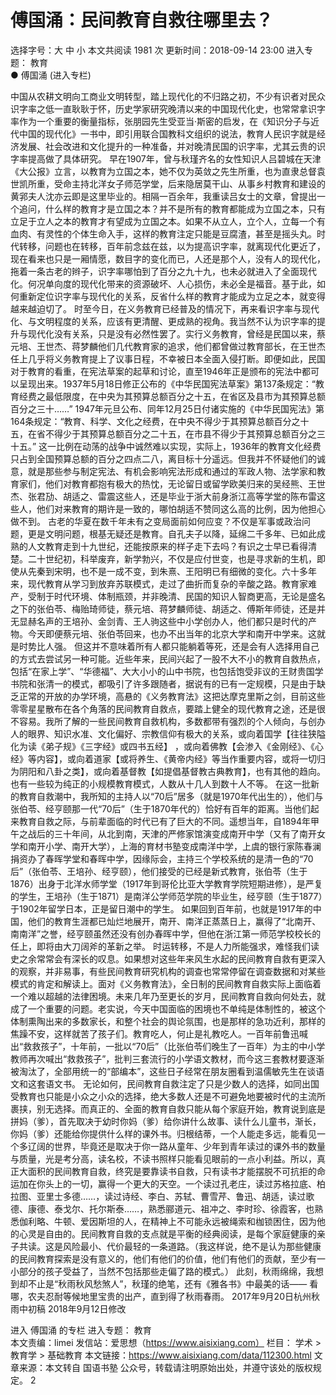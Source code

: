 # 傅国涌：民间教育自救往哪里去？

选择字号：大 中 小   本文共阅读 1981 次 更新时间：2018-09-14 23:00
进入专题： 教育  
● 傅国涌 (进入专栏)  

中国从农耕文明向工商业文明转型，踏上现代化的不归路之初，不少有识者对民众识字率之低一直耿耿于怀，历史学家研究晚清以来的中国现代化史，也常常拿识字率作为一个重要的衡量指标，张朋园先生受亚当·斯密的启发，在《知识分子与近代中国的现代化》一书中，即引用联合国教科文组织的说法，教育人民识字就是经济发展、社会改进和文化提升的一种准备，并对晚清民国的识字率，尤其云贵的识字率提高做了具体研究。
早在1907年，曾与秋瑾齐名的女性知识人吕碧城在天津《大公报》立言，以教育为立国之本，她不仅为英敛之先生所重，也为直隶总督袁世凯所重，受命主持北洋女子师范学堂，后来隐居莫干山、从事乡村教育和建设的黄郛夫人沈亦云即是这里毕业的。相隔一百余年，我重读吕女士的文章，曾提出一个追问，什么样的教育才是立国之本？并不是所有的教育都能成为立国之本，只有立足于立人之本的教育才有望成为立国之本。如果不从立人，立个人，立每一个有血肉、有灵性的个体生命入手，这样的教育注定只能是豆腐渣，甚至是摇头丸。时代转移，问题也在转移，百年前念兹在兹，以为提高识字率，就离现代化更近了，现在看来也只是一厢情愿，数目字的变化而已，人还是那个人，没有人的现代化，拖着一条古老的辫子，识字率哪怕到了百分之九十九，也未必就进入了全面现代化。何况单向度的现代化带来的资源破坏、人心损伤，未必全是福音。基于此，如何重新定位识字率与现代化的关系，反省什么样的教育才能成为立足之本，就变得越来越迫切了。
时至今日，在义务教育已经普及的情况下，再来看识字率与现代化、与文明程度的关系，应该有更清醒、更成熟的视角。我当然不认为识字率的提升与现代化没有关系，只是没有必然性罢了。实行义务教育，曾经是民国以来，蔡元培、王世杰、蒋梦麟他们几代教育家的追求，他们都曾做过教育部长，在王世杰任上几乎将义务教育提上了议事日程，不幸被日本全面入侵打断。即便如此，民国对于教育的看重，在宪法草案的起草和讨论，直至1946年正是颁布的宪法中都可以呈现出来。1937年5月18日修正公布的《中华民国宪法草案》第137条规定：“教育经费之最低限度，在中央为其预算总额百分之十五，在省区及县市为其预算总额百分之三十……” 1947年元旦公布、同年12月25日付诸实施的《中华民国宪法》第164条规定：“教育、科学、文化之经费，在中央不得少于其预算总额百分之十五，在省不得少于其预算总额百分之二十五，在市县不得少于其预算总额百分之三十五。”
这一比例在动荡的战争中诚然难以实现，实际上，1936年的教育文化经费只占到全国预算总额的百分之四点二八，离目标十分遥远。但我并不怀疑他们的诚意，就是那些参与制定宪法、有机会影响宪法形成和通过的军政人物、法学家和教育家们，他们对教育都抱有极大的热忱，无论留日或留学欧美归来的吴经熊、王世杰、张君劢、胡适之、雷震这些人，还是毕业于浙大前身浙江高等学堂的陈布雷这些人，他们对来教育的期许是一致的，哪怕胡适不赞同这么高的比例，因为他担心做不到。
古老的华夏在数千年未有之变局面前如何应变？不仅是军事或政治问题，更是文明问题，根基无疑还是教育。自孔夫子以降，延绵二千多年、已如此成熟的人文教育走到十九世纪，还能按原来的样子走下去吗？有识之士早已看得清楚。二十世纪初，科举废弃，新学勃兴，不仅是应付世变，也是寻求新的生机，即使从先秦到宋明，也不是一成不变，到朱熹、王阳明已有细微的变化。六十多年来，现代教育从学习到放弃苏联模式，走过了曲折而复杂的辛酸之路。教育家难产，受制于时代环境、体制瓶颈，并非晚清、民国的知识人智商更高，无论是盛名之下的张伯苓、梅贻琦师徒，蔡元培、蒋梦麟师徒、胡适之、傅斯年师徒，还是并无显赫名声的王培孙、金剑青、王人驹这些中小学创办人，他们都只是时代的产物。今天即便蔡元培、张伯苓回来，也办不出当年的北京大学和南开中学来。这就是时势比人强。
但这并不意味着所有人都只能躺着等死，还是会有人选择用自己的方式去尝试另一种可能。近些年来，民间兴起了一股不大不小的教育自救热点，包括“在家上学”、“华德福”、大大小小的山中书院，也包括饱受非议的王财贵国学书院和张清一的模式，都吸引了许多跟随者，据说有的已有一定规模，只是由于缺乏正常的开放的办学环境，高悬的《义务教育法》这把达摩克里斯之剑，目前这些零零星星散布在各个角落的民间教育自救点，要踏上健全的现代教育之途，还是很不容易。我所了解的一些民间教育自救机构，多数都带有强烈的个人倾向，与创办人的眼界、知识水准、文化偏好、宗教信仰有极大的关系，或向着国学【往往狭隘化为读《弟子规》《三字经》或四书五经】 ，或向着佛教【会渗入《金刚经》、《心经》等内容】，或向着道家【或将养生、《黄帝内经》等当作重要内容，或将一切归为阴阳和八卦之类】，或向着基督教【如提倡基督教古典教育】，也有其他的趋向。也有一些较为纯正的小规模教育模式，人数从十几人到数十人不等。
在这一批新的教育自救潮中，我所知的主持人以“70后”居多（就是1970年代出生的），他们与张伯苓、经亨颐那一代“70后”（生于1870年代的）恰好有百年的距离。当他们起来教育自救之际，与前辈面临的时代已有了巨大的不同。遥想当年，自1894年甲午之战后的三十年间，从北到南，天津的严修家馆演变成南开中学（又有了南开女学和南开小学、南开大学），上海的育材书塾变成南洋中学，上虞的银行家陈春澜捐资办了春晖学堂和春晖中学，因缘际会，主持三个学校系统的是清一色的“70后”（张伯苓、王培孙、经亨颐），他们接受的已经是新式教育，张伯苓（生于1876）出身于北洋水师学堂（1917年到哥伦比亚大学教育学院短期进修），是严复的学生，王培孙（生于1871）是南洋公学师范学院的毕业生，经亨颐（生于1877）于1902年留学日本，正是留日潮中的学生。
如果回到百年前，也就是1917年的中国，他们的教育生涯都已灿烂地展开，南开、南洋正蒸蒸日上，赢得了“北南开、南南洋”之誉，经亨颐虽然还没有创办春晖中学，但他在浙江第一师范学校校长的任上，即将由大刀阔斧的革新之举。
时运转移，不是人力所能强求，难怪我们读史之余常常会有深长的叹息。如果想对这些年来风生水起的民间教育自救有更深入的观察，并非易事，有些民间教育研究机构的调查也常常停留在调查数据和对某些模式的肯定和解读上。面对《义务教育法》，全日制的民间教育自救实际上面临着一个难以超越的法律困境。未来几年乃至更长的岁月，民间教育自救向何处去，就成了一个重要的问题。老实说，今天中国面临的困境也不单纯是体制性的，被这个体制熏陶出来的多数家长，和整个社会的舆论氛围，也是那样的急功近利，那样的焦躁不安，这样就苦了孩子们。教育吃人，何止是礼教吃人。一百年前鲁迅喊出“救救孩子”，十年前，一批以“70后”（比张伯苓们晚生了一百年）为主的中小学教师再次喊出“救救孩子”，批判三套流行的小学语文教材，而今这三套教材要逐渐被淘汰了，全部用统一的“部编本”，这些日子经常在朋友圈看到温儒敏先生在谈语文和这套语文书。
无论如何，民间教育自救注定了只是少数人的选择，如同出国受教育也只能是小众之小众的选择，绝大多数人还是不可避免地要被时代的主流所裹挟，别无选择。而真正的、全面的教育自救只能从每个家庭开始，教育说到底是拼妈（爹），首先取决于幼时你妈（爹）给你讲什么故事、读什么儿童书，渐长，你妈（爹）还能给你提供什么样的课外书。归根结蒂，一个人能走多远，能看见一个多辽阔的世界，毕竟还是取决于你一路从童年、少年到青年读过的课外书的数量与质量，光是考分高，读名校，不读书照样只能看见眼前的一点小利益。所以，真正大面积的民间教育自救，终究是要靠读书自救，只有读书才能摆脱不可抗拒的命运加在你头上的一切，赢得一个更大的天空。一个读过孔老庄，读过苏格拉底、柏拉图、亚里士多德……，读过诗经、李白、苏轼、曹雪芹、鲁迅、胡适，读过歌德、康德、泰戈尔、托尔斯泰……，熟悉郦道元、祖冲之、李时珍、徐霞客，也熟悉伽利略、牛顿、爱因斯坦的人，在精神上不可能永远被绳索和枷锁困住，因为他的心灵是自由的。民间教育自救的支点就是平衡的经典阅读，是每个家庭健康的亲子共读。这是风险最小、代价最轻的一条道路。（我这样说，绝不是认为那些健康的民间教育探索是没有意义的，他们有他们的价值，他们有他们的贡献，至少有一小部分的孩子受益了，当然不包括那些走偏了路的模式。）
此刻，秋雨绵绵，我想到却不止是“秋雨秋风愁煞人”，秋瑾的绝笔，还有《雅各书》中最美的话——
看哪，农夫忍耐等候地里宝贵的出产，直到得了秋雨春雨。
2017年9月20日杭州秋雨中初稿  2018年9月12日修改

进入 傅国涌 的专栏     进入专题： 教育  
本文责编：limei
发信站：爱思想（https://www.aisixiang.com）
栏目： 学术 > 教育学 > 基础教育
本文链接：https://www.aisixiang.com/data/112300.html
文章来源：本文转自 国语书塾 公众号，转载请注明原始出处，并遵守该处的版权规定。
2
